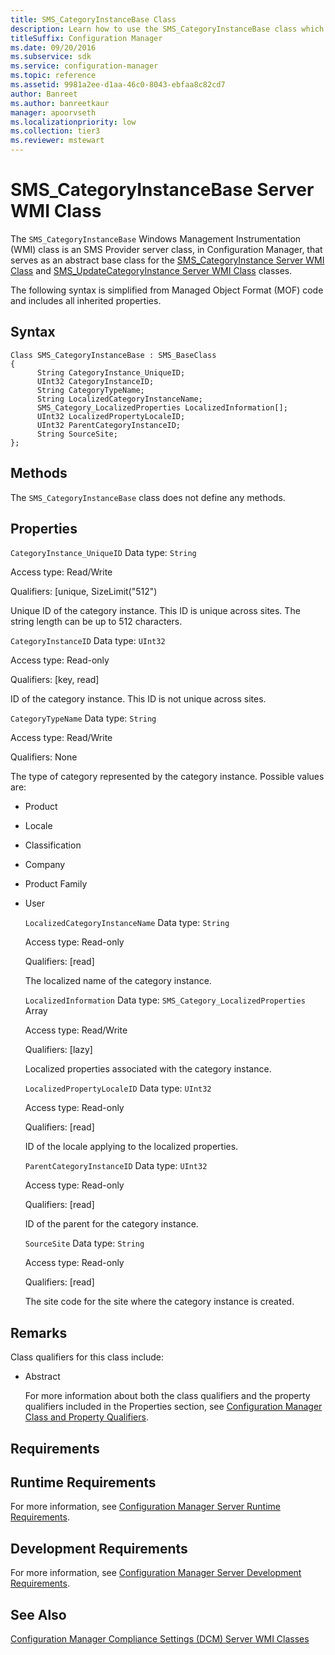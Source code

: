 ```yaml
---
title: SMS_CategoryInstanceBase Class
description: Learn how to use the SMS_CategoryInstanceBase class which is an SMS Provider server class.
titleSuffix: Configuration Manager
ms.date: 09/20/2016
ms.subservice: sdk
ms.service: configuration-manager
ms.topic: reference
ms.assetid: 9981a2ee-d1aa-46c0-8043-ebfaa8c82cd7
author: Banreet
ms.author: banreetkaur
manager: apoorvseth
ms.localizationpriority: low
ms.collection: tier3
ms.reviewer: mstewart
---
```

# SMS_CategoryInstanceBase Server WMI Class
The `SMS_CategoryInstanceBase` Windows Management Instrumentation (WMI) class is an SMS Provider server class, in Configuration Manager, that serves as an abstract base class for the [SMS_CategoryInstance Server WMI Class](../../../develop/reference/compliance/sms_categoryinstance-server-wmi-class.md) and [SMS_UpdateCategoryInstance Server WMI Class](../../../develop/reference/sum/sms_updatecategoryinstance-server-wmi-class.md) classes.

 The following syntax is simplified from Managed Object Format (MOF) code and includes all inherited properties.

## Syntax

```
Class SMS_CategoryInstanceBase : SMS_BaseClass
{
      String CategoryInstance_UniqueID;
      UInt32 CategoryInstanceID;
      String CategoryTypeName;
      String LocalizedCategoryInstanceName;
      SMS_Category_LocalizedProperties LocalizedInformation[];
      UInt32 LocalizedPropertyLocaleID;
      UInt32 ParentCategoryInstanceID;
      String SourceSite;
};
```

## Methods
 The `SMS_CategoryInstanceBase` class does not define any methods.

## Properties
 `CategoryInstance_UniqueID`
 Data type: `String`

 Access type: Read/Write

 Qualifiers: [unique, SizeLimit("512")

 Unique ID of the category instance. This ID is unique across sites. The string length can be up to 512 characters.

 `CategoryInstanceID`
 Data type: `UInt32`

 Access type: Read-only

 Qualifiers: [key, read]

 ID of the category instance. This ID is not unique across sites.

 `CategoryTypeName`
 Data type: `String`

 Access type: Read/Write

 Qualifiers: None

 The type of category represented by the category instance. Possible values are:

- Product

- Locale

- Classification

- Company

- Product Family

- User

  `LocalizedCategoryInstanceName`
  Data type: `String`

  Access type: Read-only

  Qualifiers: [read]

  The localized name of the category instance.

  `LocalizedInformation`
  Data type: `SMS_Category_LocalizedProperties` Array

  Access type: Read/Write

  Qualifiers: [lazy]

  Localized properties associated with the category instance.

  `LocalizedPropertyLocaleID`
  Data type: `UInt32`

  Access type: Read-only

  Qualifiers: [read]

  ID of the locale applying to the localized properties.

  `ParentCategoryInstanceID`
  Data type: `UInt32`

  Access type: Read-only

  Qualifiers: [read]

  ID of the parent for the category instance.

  `SourceSite`
  Data type: `String`

  Access type: Read-only

  Qualifiers: [read]

  The site code for the site where the category instance is created.

## Remarks
 Class qualifiers for this class include:

- Abstract

  For more information about both the class qualifiers and the property qualifiers included in the Properties section, see [Configuration Manager Class and Property Qualifiers](../../../develop/reference/misc/class-and-property-qualifiers.md).

## Requirements

## Runtime Requirements
 For more information, see [Configuration Manager Server Runtime Requirements](../../../develop/core/reqs/server-runtime-requirements.md).

## Development Requirements
 For more information, see [Configuration Manager Server Development Requirements](../../../develop/core/reqs/server-development-requirements.md).

## See Also
 [Configuration Manager Compliance Settings (DCM) Server WMI Classes](../../../develop/reference/compliance/compliance-settings-dcm-server-wmi-classes.md)
